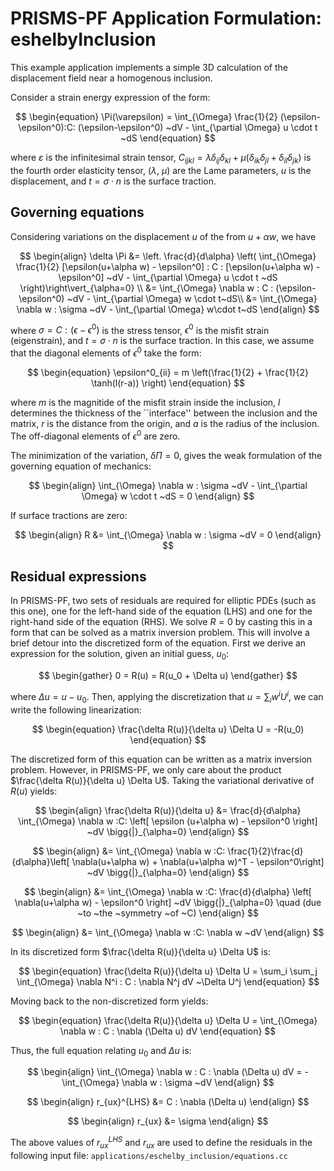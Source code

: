 # PRISMS-PF Application Formulation: eshelbyInclusion

This example application implements a simple 3D calculation of the displacement field near a homogenous inclusion. 

Consider a strain energy expression of the form:

$$
\begin{equation}
  \Pi(\varepsilon) = \int_{\Omega}  \frac{1}{2} (\epsilon-\epsilon^0):C: (\epsilon-\epsilon^0)   ~dV  - \int_{\partial \Omega}   u \cdot t  ~dS
\end{equation}
$$

where $\varepsilon$ is the infinitesimal strain tensor, $C_{ijkl}=\lambda \delta_{ij} \delta_{kl}+\mu ( \delta_{ik} \delta_{jl}+ \delta_{il} \delta_{jk} )$  is the fourth order elasticity tensor, ($\lambda$, $\mu$) are the Lame parameters, $u$ is the displacement, and $t=\sigma \cdot n$ is the surface traction.

## Governing equations
Considering variations on the displacement $u$ of the from $u+\alpha w$, we have

$$
\begin{align}
\delta \Pi &=  \left. \frac{d}{d\alpha} \left( \int_{\Omega}   \frac{1}{2} [\epsilon(u+\alpha w) - \epsilon^0] : C : [\epsilon(u+\alpha w) - \epsilon^0] ~dV - \int_{\partial \Omega} u \cdot t ~dS \right)\right\vert_{\alpha=0} \\
&=  \int_{\Omega}   \nabla w : C :  (\epsilon-\epsilon^0)  ~dV -  \int_{\partial \Omega}   w \cdot t~dS\\
&=  \int_{\Omega}   \nabla w : \sigma  ~dV -  \int_{\partial \Omega}   w\cdot t~dS
\end{align}
$$

where $\sigma = C : (\epsilon-\epsilon^0)$ is the stress tensor, $\epsilon^0$ is the misfit strain (eigenstrain), and $t=\sigma \cdot n$ is the surface traction. In this case, we assume that the diagonal elements of $\epsilon^0$ take the form:

$$
\begin{equation}
\epsilon^0_{ii} = m \left(\frac{1}{2} + \frac{1}{2} \tanh(l(r-a)) \right)
\end{equation}
$$

where $m$ is the magnitide of the misfit strain inside the inclusion, $l$ determines the thickness of the ``interface'' between the inclusion and the matrix, $r$ is the distance from the origin, and $a$ is the radius of the inclusion. The off-diagonal elements of $\epsilon^0$ are zero.

The minimization of the variation, $\delta \Pi=0$, gives the weak formulation of the governing equation of mechanics:

$$
\begin{align}
\int_{\Omega}   \nabla w : \sigma  ~dV -  \int_{\partial \Omega}   w \cdot t  ~dS = 0
\end{align}
$$

If surface tractions are zero: 

$$
\begin{align}
R &=  \int_{\Omega}   \nabla w :  \sigma ~dV = 0 
\end{align}
$$

## Residual expressions
In PRISMS-PF, two sets of residuals are required for elliptic PDEs (such as this one), one for the left-hand side of the equation (LHS) and one for the right-hand side of the equation (RHS). We solve $R=0$ by casting this in a form that can be solved as a matrix inversion problem. This will involve a brief detour into the discretized form of the equation. First we derive an expression for the solution, given an initial guess, $u_0$:

$$
\begin{gather}
0 = R(u) = R(u_0 + \Delta u)
\end{gather}
$$

where $\Delta u = u - u_0$. Then, applying the discretization that $u = \sum_i w^i U^i$, we can write the following linearization:

$$
\begin{equation}
\frac{\delta R(u)}{\delta u} \Delta U = -R(u_0) 
\end{equation}
$$

The discretized form of this equation can be written as a matrix inversion problem. However, in PRISMS-PF, we only care about the product $\frac{\delta R(u)}{\delta u} \Delta U$. Taking the variational derivative of $R(u)$ yields:

$$
\begin{align}
\frac{\delta R(u)}{\delta u} &= \frac{d}{d\alpha} \int_{\Omega}   \nabla w :C: \left[ \epsilon (u+\alpha w) - \epsilon^0 \right] ~dV  \bigg{|}_{\alpha=0} 
\end{align}
$$

$$
\begin{align}
&=  \int_{\Omega}   \nabla w :C: \frac{1}{2}\frac{d}{d\alpha}\left[ \nabla(u+\alpha w) + \nabla(u+\alpha w)^T  - \epsilon^0\right] ~dV \bigg{|}_{\alpha=0}
\end{align}
$$

$$
\begin{align}
&= \int_{\Omega}   \nabla w :C: \frac{d}{d\alpha} \left[ \nabla(u+\alpha w) - \epsilon^0 \right]  ~dV \bigg{|}_{\alpha=0} \quad (due ~to ~the ~symmetry ~of ~C) 
\end{align}
$$

$$
\begin{align}
&= \int_{\Omega}   \nabla w :C: \nabla w  ~dV 
\end{align}
$$

In its discretized form $\frac{\delta R(u)}{\delta u} \Delta U$ is:

$$
\begin{equation}
\frac{\delta R(u)}{\delta u} \Delta U = \sum_i \sum_j \int_{\Omega} \nabla N^i : C : \nabla N^j dV ~\Delta U^j
\end{equation}
$$

Moving back to the non-discretized form yields:

$$
\begin{equation}
\frac{\delta R(u)}{\delta u} \Delta U = \int_{\Omega} \nabla w : C : \nabla (\Delta u) dV
\end{equation}
$$

Thus, the full equation relating $u_0$ and $\Delta u$ is:

$$
\begin{align}
\int_{\Omega} \nabla w : C : \nabla (\Delta u) dV = -\int_{\Omega}   \nabla w : \sigma ~dV
\end{align}
$$

$$
\begin{align}
r_{ux}^{LHS} &= C : \nabla (\Delta u)
\end{align}
$$

$$
\begin{align}
r_{ux} &= \sigma
\end{align}
$$

The above values of $r_{ux}^{LHS}$ and $r_{ux}$ are used to define the residuals in the following input file:
`applications/eschelby_inclusion/equations.cc`

